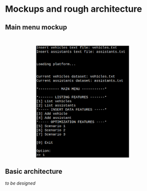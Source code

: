 # Mockups and rough architecture

## Main menu mockup

<br>
<p align="center" justify="center">
<img src="img/main-menu.png" width="60%">
</p>

## Basic architecture

*to be designed*